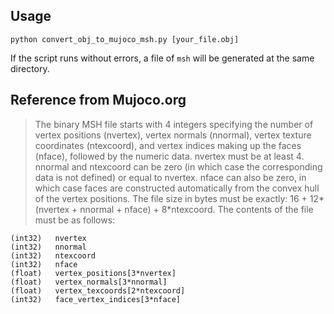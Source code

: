 ## Usage
`
python convert_obj_to_mujoco_msh.py [your_file.obj]
`

If the script runs without errors, a file of `msh` will be generated at the same directory.

## Reference from Mujoco.org

>  The binary MSH file starts with 4 integers specifying the number of vertex positions (nvertex), vertex normals (nnormal), vertex texture coordinates (ntexcoord), and vertex indices making up the faces (nface), followed by the numeric data. nvertex must be at least 4. nnormal and ntexcoord can be zero (in which case the corresponding data is not defined) or equal to nvertex. nface can also be zero, in which case faces are constructed automatically from the convex hull of the vertex positions. The file size in bytes must be exactly: 16 + 12*(nvertex + nnormal + nface) + 8*ntexcoord. The contents of the file must be as follows:

    (int32)   nvertex
    (int32)   nnormal
    (int32)   ntexcoord
    (int32)   nface
    (float)   vertex_positions[3*nvertex]
    (float)   vertex_normals[3*nnormal]
    (float)   vertex_texcoords[2*ntexcoord]
    (int32)   face_vertex_indices[3*nface]
